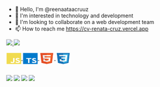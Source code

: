 - 👋 Hello, I'm @reenaataacruuz
- 👀 I'm interested in technology and development
- 💞️ I'm looking to collaborate on a web development team
- 📫 How to reach me https://cv-renata-cruz.vercel.app

<div>
  <a href="https://github.com/reenaataacruuz">
  <img height="180em" src="https://github-readme-stats.vercel.app/api?username=reenaataacruuz&show_icons=true&theme=synthwave&include_all_commits=true&count_private=true"/>
  <img height="180em" src="https://github-readme-stats.vercel.app/api/top-langs/?username=reenaataacruuz&layout=compact&langs_count=7&theme=synthwave"/>
</div>

<div style="display: inline_block"><br>
  <img align="center" alt="Rafa-Js" height="30" width="40" src="https://raw.githubusercontent.com/devicons/devicon/master/icons/javascript/javascript-plain.svg">
  <img align="center" alt="Rafa-Ts" height="30" width="40" src="https://raw.githubusercontent.com/devicons/devicon/master/icons/typescript/typescript-plain.svg">
  <img align="center" alt="Rafa-HTML" height="30" width="40" src="https://raw.githubusercontent.com/devicons/devicon/master/icons/html5/html5-original.svg">
  <img align="center" alt="Rafa-CSS" height="30" width="40" src="https://raw.githubusercontent.com/devicons/devicon/master/icons/css3/css3-original.svg">
</div>

##
  
<div> 
  <a href="https://www.youtube.com/channel/UChOUnTKcydshSWfjjPXqgMA" target="_blank"><img src="https://img.shields.io/badge/YouTube-FF0000?style=for-the-badge&logo=youtube&logoColor=white" target="_blank"></a>
 	<a href="www.twitch.tv/reenaataacruuz" target="_blank"><img src="https://img.shields.io/badge/Twitch-9146FF?style=for-the-badge&logo=twitch&logoColor=white" target="_blank"></a>
  <a href = "mailto:renataceliacruz@gmail.com"><img src="https://img.shields.io/badge/-Gmail-%23333?style=for-the-badge&logo=gmail&logoColor=white" target="_blank"></a>
  <a href="https://www.linkedin.com/in/renataceliacruz/" target="_blank"><img src="https://img.shields.io/badge/-LinkedIn-%230077B5?style=for-the-badge&logo=linkedin&logoColor=white" target="_blank"></a> 
 
</div>
<!---
  ![Snake animation](https://github.com/rafaballerini/rafaballerini/blob/output/github-contribution-grid-snake.svg)
reenaataacruuz/reenaataacruuz is a ✨ special ✨ repository because its `README.md` (this file) appears on your GitHub profile.
You can click the Preview link to take a look at your changes.
--->
